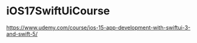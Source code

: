 # iOS17SwiftUiCourse
https://www.udemy.com/course/ios-15-app-development-with-swiftui-3-and-swift-5/
